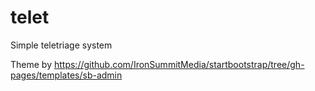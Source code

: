 telet
=====

Simple teletriage system

Theme by https://github.com/IronSummitMedia/startbootstrap/tree/gh-pages/templates/sb-admin
